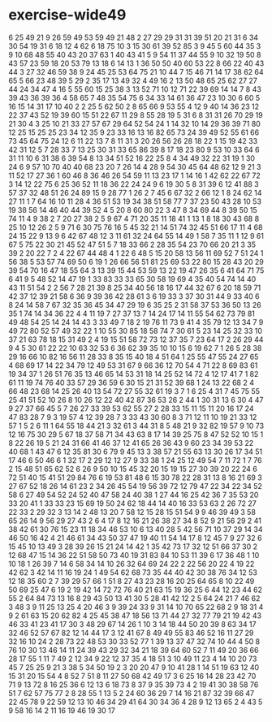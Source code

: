 # exercise-wide49
6
25
49
21
9
26
59
49
53
59
49
21
48
2
27
29
29
31
31
39
51
20
21
31
6
34
30
54
19
31
6
18
12
4
62
6
18
75
10
3
15
30
61
39
52
85
3
9
45
5
60
44
35
3
9
10
68
48
55
40
43
20
37
63
1
40
43
41
5
9
54
11
37
44
55
9
10
32
19
50
8
43
57
23
59
18
20
53
79
13
18
6
14
13
1
36
50
50
40
60
53
22
8
66
22
40
43
44
3
27
32
46
59
38
9
24
45
25
53
64
75
21
10
44
7
15
46
71
14
17
38
62
64
65
5
66
23
48
39
5
29
2
35
17
13
49
32
4
49
16
2
13
50
48
65
25
62
27
27
44
24
34
47
4
16
5
55
60
15
25
38
3
13
52
71
10
12
71
22
39
69
14
14
7
8
43
39
43
36
39
36
4
58
65
7
48
35
54
75
6
34
33
14
61
36
47
23
10
30
6
60
5
16
15
14
31
17
10
40
2
2
25
5
62
50
2
8
65
66
9
53
55
4
12
9
40
14
36
23
12
22
37
43
52
19
39
60
15
51
22
67
11
29
8
55
28
19
5
31
6
8
31
31
26
70
29
19
21
30
4
3
25
10
21
33
27
57
67
29
64
52
54
24
1
14
32
10
14
29
36
39
71
80
12
25
15
25
25
23
34
12
35
9
23
33
16
13
16
82
65
73
24
39
49
52
55
61
66
73
45
64
75
24
12
6
11
22
13
7
8
11
31
3
20
26
56
26
28
18
22
1
15
19
42
33
42
31
12
5
7
28
33
7
13
25
30
31
33
65
86
39
8
17
18
23
80
9
53
10
33
64
6
31
11
10
6
31
38
6
39
54
8
13
34
51
52
16
22
25
8
4
34
49
32
22
31
19
1
30
24
6
9
57
10
70
40
40
68
23
20
7
26
14
4
28
9
54
30
45
64
48
62
12
9
21
3
11
52
17
27
36
1
60
46
8
36
46
26
54
59
11
13
23
17
1
14
16
1
42
62
22
67
72
3
14
12
22
75
6
25
36
52
11
18
36
22
24
24
9
6
19
30
5
8
31
39
6
12
41
88
3
57
37
32
48
51
26
24
89
15
9
28
77
1
26
2
7
45
6
67
32
2
66
12
1
8
24
62
14
27
11
1
7
64
16
10
11
28
4
36
51
53
19
34
38
51
58
77
7
37
23
50
43
28
10
53
19
38
56
14
46
40
44
39
52
4
5
20
8
60
80
22
3
47
8
34
69
44
8
39
50
15
74
11
4
9
38
2
7
20
27
38
2
5
9
67
4
71
20
35
11
18
41
1
13
1
8
18
30
43
68
8
25
10
12
26
2
5
9
71
6
30
75
76
16
5
45
32
21
14
51
74
32
45
51
66
17
11
4
68
24
15
22
9
13
9
6
42
67
48
12
3
11
61
32
24
64
55
14
49
1
58
7
35
11
1
12
9
61
67
5
75
22
30
21
45
52
47
51
5
7
18
33
66
2
28
35
54
23
70
66
20
21
3
35
39
2
20
22
7
2
4
22
67
44
48
4
1
22
6
48
5
15
20
58
13
56
11
69
52
7
51
24
1
56
38
5
53
57
74
69
50
6
19
1
26
66
56
51
81
25
69
53
22
80
15
28
43
20
29
39
54
70
16
47
18
55
64
3
13
39
15
44
53
59
13
22
19
47
26
35
6
41
64
71
75
6
41
9
5
48
52
14
47
19
1
33
83
33
33
65
30
58
19
69
4
35
40
54
74
14
40
43
11
51
54
2
2
56
7
28
21
39
8
25
34
40
56
18
16
17
44
32
67
6
20
18
59
71
42
37
12
39
21
58
6
36
9
39
36
42
28
61
3
6
19
33
3
37
30
31
44
9
33
40
6
8
24
14
58
7
67
32
35
36
45
34
47
29
19
6
35
25
2
31
58
37
53
36
50
13
26
35
1
74
14
34
36
22
4
4
11
19
7
27
37
13
7
14
24
17
14
11
55
54
62
73
79
81
49
48
54
25
14
24
14
43
3
33
49
7
18
2
19
76
11
73
9
41
4
35
79
12
13
34
7
9
49
72
80
52
57
49
32
22
1
10
55
30
85
18
58
74
7
30
61
5
23
14
25
32
33
10
37
21
63
78
18
15
31
49
2
4
19
15
51
58
72
73
12
37
35
7
23
64
17
2
26
29
44
9
4
5
30
61
22
22
10
63
32
53
6
36
62
39
35
10
10
15
6
19
62
7
1
26
5
28
38
29
16
66
10
82
16
56
11
28
33
8
35
15
40
18
4
51
64
1
25
55
47
55
24
27
65
4
68
69
17
14
22
34
79
12
49
53
31
67
9
66
36
12
70
54
4
71
22
8
69
83
61
19
34
37
1
26
51
76
35
13
46
65
14
53
31
18
14
25
52
14
72
4
12
17
41
7
1
82
61
11
19
74
76
40
33
57
29
36
59
6
30
15
21
31
52
39
68
1
24
13
22
68
2
4
66
48
23
68
14
25
26
40
13
54
72
27
55
32
61
19
3
7
1
6
25
4
31
7
45
75
55
25
41
51
52
10
26
8
10
26
12
22
40
42
87
36
53
26
2
44
1
30
31
13
6
30
4
47
9
27
37
66
45
5
7
26
27
33
39
53
62
55
27
2
28
33
15
11
15
11
20
16
17
24
47
83
28
7
9
3
19
57
4
12
39
28
7
3
33
43
30
60
8
3
71
12
11
10
19
21
33
12
57
1
5
2
6
11
1
64
55
18
44
21
3
32
61
3
44
31
8
5
48
21
9
32
82
19
57
9
10
73
12
16
75
30
29
5
67
18
37
58
71
34
43
63
8
17
14
39
25
75
8
47
52
52
10
15
1
8
22
26
19
5
21
24
31
66
41
46
37
12
41
65
26
36
43
9
60
23
34
39
53
22
40
68
1
43
47
6
12
35
81
30
6
79
9
45
13
3
38
57
21
55
63
13
30
26
17
34
51
17
46
6
50
46
6
1
32
17
2
29
12
12
27
9
33
38
1
24
25
12
49
54
7
11
72
1
7
76
2
15
48
51
65
62
52
6
26
9
50
10
15
45
32
20
15
19
15
27
30
39
20
22
24
6
72
51
40
15
41
51
29
84
76
6
19
53
81
48
6
15
30
78
22
28
31
13
8
16
21
69
3
27
67
52
18
26
14
61
23
2
34
26
45
54
19
56
39
72
12
79
47
22
34
22
34
52
58
6
27
49
54
52
24
52
40
47
58
24
40
38
1
27
44
16
25
42
36
7
35
53
20
33
20
41
1
33
33
23
15
69
19
50
24
62
18
44
14
40
16
33
53
63
2
26
72
27
22
33
2
29
32
3
13
14
2
48
13
20
7
58
12
15
28
15
51
54
9
9
46
39
49
3
58
65
26
14
9
56
29
27
43
2
6
4
17
8
12
16
21
26
38
27
34
8
52
9
21
56
29
2
41
38
42
61
30
76
15
23
11
18
34
46
53
10
6
13
40
28
5
42
56
71
10
37
29
14
34
46
50
16
42
4
21
46
61
34
43
50
37
47
19
40
11
54
14
17
8
12
45
7
9
27
32
6
15
45
10
13
49
3
28
39
26
15
21
24
14
42
1
35
42
73
17
32
12
51
66
37
30
2
12
68
47
15
14
36
22
51
58
50
73
40
19
31
83
84
10
53
11
39
6
17
36
48
1
10
10
18
1
26
39
7
14
6
58
34
14
10
26
32
64
69
24
22
2
22
56
20
22
4
19
22
42
62
3
42
14
11
16
19
24
1
49
54
62
68
73
35
44
40
42
30
38
76
34
12
53
12
18
35
60
2
7
39
29
57
66
1
51
8
27
43
23
28
16
20
25
64
65
8
10
22
49
50
69
25
47
6
19
2
19
42
14
72
72
76
40
21
63
15
19
36
25
6
44
12
23
44
62
55
2
64
84
73
13
16
8
29
43
50
13
41
30
5
28
41
42
12
2
5
64
24
21
7
46
62
3
48
3
9
11
25
13
25
4
20
46
3
9
39
24
33
9
31
14
10
70
65
22
68
2
9
18
31
4
9
2
61
63
15
20
62
82
4
25
45
38
47
18
56
13
71
44
27
32
77
79
21
19
42
43
46
33
41
23
41
17
30
3
48
29
67
14
26
1
10
3
14
18
44
50
20
39
8
63
34
17
32
46
52
57
67
82
12
14
44
17
3
12
41
67
8
49
49
55
83
46
52
16
11
27
29
32
16
10
24
2
28
73
22
48
53
30
33
52
77
1
39
13
37
47
32
74
10
44
4
50
8
76
10
30
13
46
14
11
24
39
43
29
32
34
21
18
39
64
60
52
7
11
49
20
36
66
28
17
55
1
11
7
49
2
12
34
9
22
12
37
35
4
18
51
3
10
49
11
23
4
14
10
20
73
45
7
25
25
9
21
3
38
5
34
50
19
2
3
20
20
47
9
10
41
28
1
14
51
19
63
12
40
15
31
20
15
54
4
8
52
7
51
8
11
27
50
68
42
49
17
3
6
25
16
14
28
23
42
70
71
9
13
72
8
16
25
36
6
12
13
6
18
73
8
37
9
35
39
73
4
2
19
41
30
38
58
76
51
7
62
57
75
77
2
8
28
55
1
13
5
2
24
60
36
29
7
14
16
21
87
32
39
66
47
22
45
78
9
22
59
12
13
10
46
34
29
41
64
30
34
36
4
28
9
12
13
65
2
4
43
5
9
58
16
14
2
11
16
19
46
19
30
17
